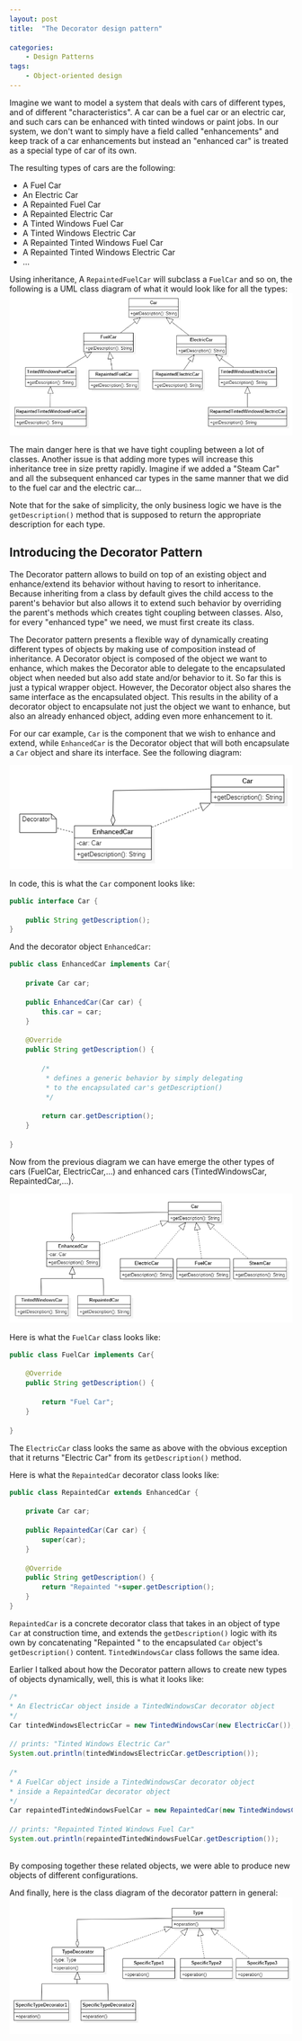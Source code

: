 ```yaml
---
layout: post
title:  "The Decorator design pattern"

categories: 
    - Design Patterns
tags:
    - Object-oriented design
---
```


Imagine we want to model a system that deals with cars of different types, and of different "characteristics".
A car can be a fuel car or an electric car, and such cars can be enhanced with tinted windows or paint jobs. In our system, we don't want to simply have a field called "enhancements" and keep track of a car enhancements but instead an "enhanced car" is treated as a special type of car of its own.

The resulting types of cars are the following:

- A Fuel Car
- An Electric Car
- A Repainted Fuel Car
- A Repainted Electric Car
- A Tinted Windows Fuel Car
- A Tinted Windows Electric Car
- A Repainted Tinted Windows Fuel Car
- A Repainted Tinted Windows Electric Car
- ...

Using inheritance, A `RepaintedFuelCar` will subclass a `FuelCar` and so on, the following is a UML class diagram of what it would look like for all the types:
![Messy Inheritance diagram](/images/blog/design-patterns-decorator/design_patterns_decorator_diagram_1.png)

The main danger here is that we have tight coupling between a lot of classes. Another issue is that adding more types will increase this inheritance tree in size pretty rapidly. Imagine if we added a "Steam Car" and all the subsequent enhanced car types in the same manner that we did to the fuel car and the electric car...

Note that for the sake of simplicity, the only business logic we have is the `getDescription()` method that is supposed to return the appropriate description for each type.

## Introducing the Decorator Pattern

The Decorator pattern allows to build on top of an existing object and enhance/extend its behavior without having to resort to inheritance. Because inheriting from a class by default gives the child access to the parent's behavior but also allows it to extend such behavior by overriding the parent's methods which creates tight coupling between classes. Also, for every "enhanced type" we need, we must first create its class.

The Decorator pattern presents a flexible way of dynamically creating different types of objects by making use of composition instead of inheritance. 
A Decorator object is composed of the object we want to enhance, which makes the Decorator able to delegate to the encapsulated object when needed but also add state and/or behavior to it. So far this is just a typical wrapper object. However, the Decorator object also shares the same interface as the encapsulated object. This results in the ability of a decorator object to encapsulate not just the object we want to enhance, but also an already enhanced object, adding even more enhancement to it. 

For our car example, `Car` is the component that we wish to enhance and extend, while `EnhancedCar` is the Decorator object that will both encapsulate a `Car` object and share its interface. See the following diagram:

![Decorator diagram part 1](/images/blog/design-patterns-decorator/design_patterns_decorator_diagram_2.png)

In code, this is what the `Car` component looks like:
```java
public interface Car {

	public String getDescription();
}

```

And the decorator object `EnhancedCar`:

```java
public class EnhancedCar implements Car{

	private Car car;

	public EnhancedCar(Car car) {
		this.car = car;
	}
	
	@Override
	public String getDescription() {
		
		/*
		 * defines a generic behavior by simply delegating 
		 * to the encapsulated car's getDescription()
		 */
		
		return car.getDescription();
	}

}

```
Now from the previous diagram we can have emerge the other types of cars (FuelCar, ElectricCar,...) and enhanced cars (TintedWindowsCar, RepaintedCar,...).

![Decorator diagram part 2](/images/blog/design-patterns-decorator/design_patterns_decorator_diagram_3.png)

Here is what the `FuelCar` class looks like:
```java
public class FuelCar implements Car{

	@Override
	public String getDescription() {
		
		return "Fuel Car";
	}

}
```
The `ElectricCar` class looks the same as above with the obvious exception that it returns "Electric Car" from its `getDescription()` method.

Here is what the `RepaintedCar` decorator class looks like:
```java
public class RepaintedCar extends EnhancedCar {

	private Car car;
	
	public RepaintedCar(Car car) {
		super(car);
	}
	
	@Override
	public String getDescription() {
		return "Repainted "+super.getDescription();
	}
}
```
`RepaintedCar` is a concrete decorator class that takes in an object of type `Car` at construction time, and extends the `getDescription()` logic with its own by concatenating "Repainted " to the encapsulated `Car` object's `getDescription()` content. `TintedWindowsCar` class follows the same idea.

Earlier I talked about how the Decorator pattern allows to create new types of objects dynamically, well, this is what it looks like:

```java		
/*
* An ElectricCar object inside a TintedWindowsCar decorator object
*/
Car tintedWindowsElectricCar = new TintedWindowsCar(new ElectricCar());

// prints: "Tinted Windows Electric Car"
System.out.println(tintedWindowsElectricCar.getDescription());

/*
* A FuelCar object inside a TintedWindowsCar decorator object 
* inside a RepaintedCar decorator object
*/
Car repaintedTintedWindowsFuelCar = new RepaintedCar(new TintedWindowsCar(new FuelCar()));

// prints: "Repainted Tinted Windows Fuel Car"
System.out.println(repaintedTintedWindowsFuelCar.getDescription());
		
```

By composing together these related objects, we were able to produce new objects of different configurations.

And finally, here is the class diagram of the decorator pattern in general:
![General decorator diagram ](/images/blog/design-patterns-decorator/design_patterns_decorator_diagram_4.png)



